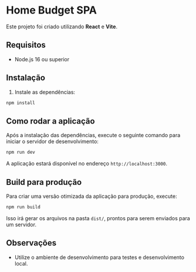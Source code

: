 
# Home Budget SPA

Este projeto foi criado utilizando **React** e **Vite**.

## Requisitos

- Node.js 16 ou superior

## Instalação

1. Instale as dependências:

```bash
npm install
```

## Como rodar a aplicação

Após a instalação das dependências, execute o seguinte comando para iniciar o servidor de desenvolvimento:

```bash
npm run dev
```

A aplicação estará disponível no endereço `http://localhost:3000`.

## Build para produção

Para criar uma versão otimizada da aplicação para produção, execute:

```bash
npm run build
```

Isso irá gerar os arquivos na pasta `dist/`, prontos para serem enviados para um servidor.

## Observações

- Utilize o ambiente de desenvolvimento para testes e desenvolvimento local.